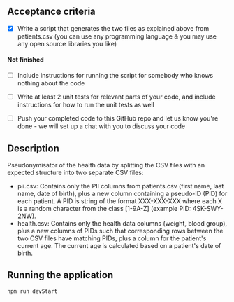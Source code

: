 ## Acceptance criteria

- [x] Write a script that generates the two files as explained above from patients.csv (you can use any programming language & you may use any open source libraries you like)
#### Not finished
- [ ] Include instructions for running the script for somebody who knows nothing about the code
- [ ] Write at least 2 unit tests for relevant parts of your code, and include instructions for how to run the unit tests as well
- [ ] Push your completed code to this GitHub repo and let us know you're done - we will set up a chat with you to discuss your code


## Description

Pseudonymisator of the health data by splitting the CSV files with an expected structure into two separate CSV files:

- pii.csv: Contains only the PII columns from patients.csv (first name, last name, date of birth), plus a new column containing a pseudo-ID (PID) for each patient. A PID is string of the format XXX-XXX-XXX where each X is a random character from the class [1-9A-Z] (example PID: 4SK-SWY-2NW).
- health.csv: Contains only the health data columns (weight, blood group), plus a new columns of PIDs such that corresponding rows between the two CSV files have matching PIDs, plus a column for the patient's current age. The current age is calculated based on a patient's date of birth.

## Running the application

```
npm run devStart
```